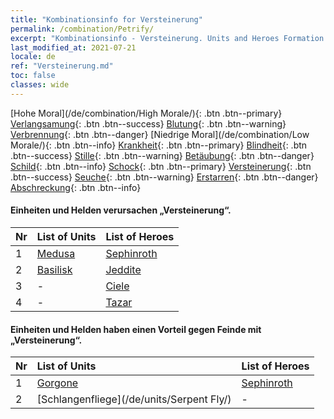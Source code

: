 ```yaml
---
title: "Kombinationsinfo for Versteinerung"
permalink: /combination/Petrify/
excerpt: "Kombinationsinfo - Versteinerung. Units and Heroes Formation."
last_modified_at: 2021-07-21
locale: de
ref: "Versteinerung.md"
toc: false
classes: wide
---
```


  [Hohe Moral](/de/combination/High Morale/){: .btn .btn--primary} [Verlangsamung](/de/combination/Slow/){: .btn .btn--success} [Blutung](/de/combination/Bleeding/){: .btn .btn--warning} [Verbrennung](/de/combination/Burning/){: .btn .btn--danger} [Niedrige Moral](/de/combination/Low Morale/){: .btn .btn--info} [Krankheit](/de/combination/Disease/){: .btn .btn--primary} [Blindheit](/de/combination/Blind/){: .btn .btn--success} [Stille](/de/combination/Silence/){: .btn .btn--warning} [Betäubung](/de/combination/Stun/){: .btn .btn--danger} [Schild](/de/combination/Shield/){: .btn .btn--info} [Schock](/de/combination/Static/){: .btn .btn--primary} [Versteinerung](/de/combination/Petrify/){: .btn .btn--success} [Seuche](/de/combination/Plague/){: .btn .btn--warning} [Erstarren](/de/combination/Freeze/){: .btn .btn--danger} [Abschreckung](/de/combination/Deterrence/){: .btn .btn--info} 


#### Einheiten und Helden verursachen „Versteinerung“.

  | Nr |  List of Units  | List of Heroes | 
  |:---|:----------------|:---------------| 
  | 1 | [Medusa](/de/units/Medusa/) | [Sephinroth](/de/heroes/Sephinroth/) |
  | 2 | [Basilisk](/de/units/Basilisk/) | [Jeddite](/de/heroes/Jeddite/) |
  | 3 | - | [Ciele](/de/heroes/Ciele/) |
  | 4 | - | [Tazar](/de/heroes/Tazar/) |


#### Einheiten und Helden haben einen Vorteil gegen Feinde mit „Versteinerung“.

  | Nr |  List of Units  | List of Heroes | 
  |:---|:----------------|:---------------| 
  | 1 | [Gorgone](/de/units/Gorgon/) | [Sephinroth](/de/heroes/Sephinroth/) |
  | 2 | [Schlangenfliege](/de/units/Serpent Fly/) | - |
